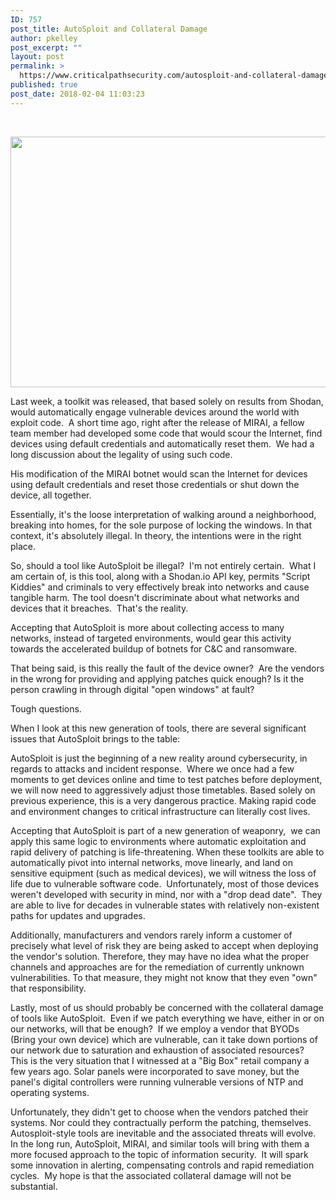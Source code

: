 ```yaml
---
ID: 757
post_title: AutoSploit and Collateral Damage
author: pkelley
post_excerpt: ""
layout: post
permalink: >
  https://www.criticalpathsecurity.com/autosploit-and-collateral-damage/
published: true
post_date: 2018-02-04 11:03:23
---
```

&nbsp;
<p style="text-align: center;"><img src="https://www.criticalpathsecurity.com/wp-content/uploads/2018/02/Screen-Shot-2018-02-04-at-9.46.04-AM.png" alt="" width="509" height="401" /></p>
Last week, a toolkit was released, that based solely on results from Shodan, would automatically engage vulnerable devices around the world with exploit code.  A short time ago, right after the release of MIRAI, a fellow team member had developed some code that would scour the Internet, find devices using default credentials and automatically reset them.  We had a long discussion about the legality of using such code.

His modification of the MIRAI botnet would scan the Internet for devices using default credentials and reset those credentials or shut down the device, all together.

Essentially, it's the loose interpretation of walking around a neighborhood, breaking into homes, for the sole purpose of locking the windows. In that context, it's absolutely illegal. In theory, the intentions were in the right place.

So, should a tool like AutoSploit be illegal?  I'm not entirely certain.  What I am certain of, is this tool, along with a Shodan.io API key, permits "Script Kiddies" and criminals to very effectively break into networks and cause tangible harm. The tool doesn't discriminate about what networks and devices that it breaches.  That's the reality.

Accepting that AutoSploit is more about collecting access to many networks, instead of targeted environments, would gear this activity towards the accelerated buildup of botnets for C&amp;C and ransomware.

That being said, is this really the fault of the device owner?  Are the vendors in the wrong for providing and applying patches quick enough? Is it the person crawling in through digital "open windows" at fault?

Tough questions.

When I look at this new generation of tools, there are several significant issues that AutoSploit brings to the table:

AutoSploit is just the beginning of a new reality around cybersecurity, in regards to attacks and incident response.  Where we once had a few moments to get devices online and time to test patches before deployment, we will now need to aggressively adjust those timetables. Based solely on previous experience, this is a very dangerous practice. Making rapid code and environment changes to critical infrastructure can literally cost lives.

Accepting that AutoSploit is part of a new generation of weaponry,  we can apply this same logic to environments where automatic exploitation and rapid delivery of patching is life-threatening. When these toolkits are able to automatically pivot into internal networks, move linearly, and land on sensitive equipment (such as medical devices), we will witness the loss of life due to vulnerable software code.  Unfortunately, most of those devices weren't developed with security in mind, nor with a "drop dead date".  They are able to live for decades in vulnerable states with relatively non-existent paths for updates and upgrades.

Additionally, manufacturers and vendors rarely inform a customer of precisely what level of risk they are being asked to accept when deploying the vendor's solution. Therefore, they may have no idea what the proper channels and approaches are for the remediation of currently unknown vulnerabilities. To that measure, they might not know that they even "own" that responsibility.

Lastly, most of us should probably be concerned with the collateral damage of tools like AutoSploit.  Even if we patch everything we have, either in or on our networks, will that be enough?  If we employ a vendor that BYODs (Bring your own device) which are vulnerable, can it take down portions of our network due to saturation and exhaustion of associated resources?  This is the very situation that I witnessed at a "Big Box" retail company a few years ago. Solar panels were incorporated to save money, but the panel's digital controllers were running vulnerable versions of NTP and operating systems.

Unfortunately, they didn't get to choose when the vendors patched their systems. Nor could they contractually perform the patching, themselves.
Autosploit-style tools are inevitable and the associated threats will evolve.  In the long run, AutoSploit, MIRAI, and similar tools will bring with them a more focused approach to the topic of information security.  It will spark some innovation in alerting, compensating controls and rapid remediation cycles.  My hope is that the associated collateral damage will not be substantial.